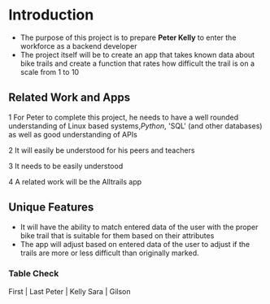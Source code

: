 # Introduction

- The purpose of this project is to prepare **Peter Kelly** to enter the workforce as a backend developer
- The project itself will be to create an app that takes known data about bike trails and create a function that rates how difficult the trail is on a scale from 1 to 10

## Related Work and Apps

1 For Peter to complete this project, he needs to have a well rounded understanding of Linux based systems,*Python*, 'SQL' (and other databases) as well as good understanding of APIs

2 It will easily be understood for his peers and teachers

3 It needs to be easily understood

4 A related work will be the Alltrails app

## Unique Features
- It will have the ability to match entered data of the user with the proper bike trail that is suitable for them based on their attributes
- The app will adjust based on entered data of the user to adjust if the trails are more or less difficult than originally marked.

### Table Check

First | Last
Peter | Kelly
Sara  | Gilson



